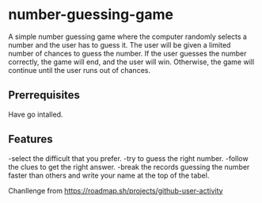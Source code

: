 # number-guessing-game
A simple number guessing game where the computer randomly selects a number and the user has to guess it. The user will be given a limited number of chances to guess the number. If the user guesses the number correctly, the game will end, and the user will win. Otherwise, the game will continue until the user runs out of chances.

## Prerrequisites

Have go intalled.

## Features

-select the difficult that you prefer.
-try to guess the right number.
-follow the clues to get the right answer.
-break the records guessing the number faster than others and write your name at the top of the tabel.

Chanllenge from https://roadmap.sh/projects/github-user-activity

